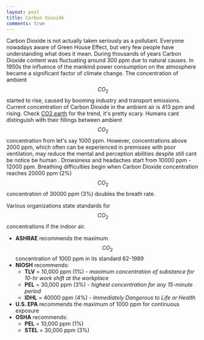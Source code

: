 ```yaml
---
layout: post
title: Carbon dioxide
comments: true
---
```


Carbon Dioxide is not actually taken seriously as a pollutant. Everyone nowadays aware of Green House Effect, but very few people have understanding what does it mean. During thousands of years Carbon Dioxide content was fluctuating around 300 ppm due to natural causes. In 1950s the influence of the mankind power consumption on the atmosphere became a significant factor of climate change. The concentration of ambient $$CO_2$$ started to rise, caused by booming industry and transport emissions. Current concentration of Carbon Dioxide in the ambient air is 413 ppm and rising. Check [CO2.earth](https://www.co2.earth/) for the trend, it's pretty scary.
Humans cant distinguish with their fillings between ambient $$CO_2$$ concentration from let's say 1000 ppm. However, concentrations above 2000 ppm, which often can be experienced in premisses with poor ventilation, may reduce the mental and perception abilities despite still cant be notice be human . Drowsiness and headaches start from 10000 ppm - 12000 ppm. Breathing difficulties begin when Carbon Dioxide concentration reaches 20000 ppm (2%) $$CO_2$$ concentration of 30000 ppm (3%) doubles the breath rate.  

Various organizations state standards for $$CO_2$$ concentrations if the indoor air.

- **ASHRAE** recommends the maximum $$CO_2$$ concentration of 1000 ppm in its standard 62-1989
- **NIOSH** recommends:
  - **TLV** = 10,000 ppm (1%) - *maximum concentration of substance for 10-hr work shift at the workplace*
  - **PEL** = 30,000 ppm (3%) - *highest concentration for any 15-minute period*
  - **IDHL** = 40000 ppm (4%) - *Immediately Dangerous to Life or Health*
- **U.S. EPA** recommends the maximum of 1000 ppm for continuous exposure
- **OSHA** recommends:
  - **PEL** = 10,000 ppm (1%)
  - **STEL** = 30,000 ppm (3%)
